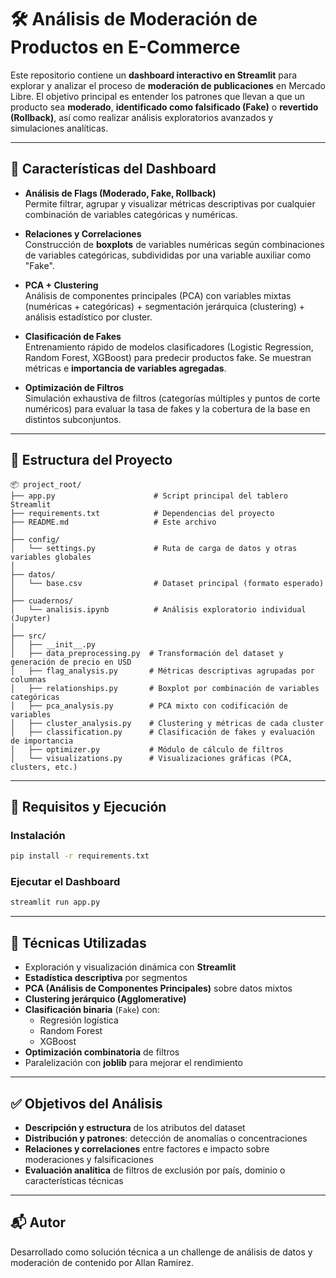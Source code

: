 # 🛠️ Análisis de Moderación de Productos en E-Commerce

Este repositorio contiene un **dashboard interactivo en Streamlit** para explorar y analizar el proceso de **moderación de publicaciones** en Mercado Libre. El objetivo principal es entender los patrones que llevan a que un producto sea **moderado**, **identificado como falsificado (Fake)** o **revertido (Rollback)**, así como realizar análisis exploratorios avanzados y simulaciones analíticas.

---

## 🚀 Características del Dashboard

- **Análisis de Flags (Moderado, Fake, Rollback)**  
  Permite filtrar, agrupar y visualizar métricas descriptivas por cualquier combinación de variables categóricas y numéricas.

- **Relaciones y Correlaciones**  
  Construcción de **boxplots** de variables numéricas según combinaciones de variables categóricas, subdivididas por una variable auxiliar como "Fake".

- **PCA + Clustering**  
  Análisis de componentes principales (PCA) con variables mixtas (numéricas + categóricas) + segmentación jerárquica (clustering) + análisis estadístico por cluster.

- **Clasificación de Fakes**  
  Entrenamiento rápido de modelos clasificadores (Logistic Regression, Random Forest, XGBoost) para predecir productos fake. Se muestran métricas e **importancia de variables agregadas**.

- **Optimización de Filtros**  
  Simulación exhaustiva de filtros (categorías múltiples y puntos de corte numéricos) para evaluar la tasa de fakes y la cobertura de la base en distintos subconjuntos.

---

## 📁 Estructura del Proyecto

```
📦 project_root/
├── app.py                      # Script principal del tablero Streamlit
├── requirements.txt            # Dependencias del proyecto
├── README.md                   # Este archivo
│
├── config/
│   └── settings.py             # Ruta de carga de datos y otras variables globales
│
├── datos/
│   └── base.csv                # Dataset principal (formato esperado)
│
├── cuadernos/
│   └── analisis.ipynb          # Análisis exploratorio individual (Jupyter)
│
├── src/
│   ├── __init__.py
│   ├── data_preprocessing.py  # Transformación del dataset y generación de precio en USD
│   ├── flag_analysis.py       # Métricas descriptivas agrupadas por columnas
│   ├── relationships.py       # Boxplot por combinación de variables categóricas
│   ├── pca_analysis.py        # PCA mixto con codificación de variables
│   ├── cluster_analysis.py    # Clustering y métricas de cada cluster
│   ├── classification.py      # Clasificación de fakes y evaluación de importancia
│   ├── optimizer.py           # Módulo de cálculo de filtros
│   └── visualizations.py      # Visualizaciones gráficas (PCA, clusters, etc.)
```

---

## 🧪 Requisitos y Ejecución

### Instalación

```bash
pip install -r requirements.txt
```

### Ejecutar el Dashboard

```bash
streamlit run app.py
```

---

## 🧠 Técnicas Utilizadas

- Exploración y visualización dinámica con **Streamlit**
- **Estadística descriptiva** por segmentos
- **PCA (Análisis de Componentes Principales)** sobre datos mixtos
- **Clustering jerárquico (Agglomerative)**
- **Clasificación binaria** (`Fake`) con:
  - Regresión logística
  - Random Forest
  - XGBoost
- **Optimización combinatoria** de filtros
- Paralelización con **joblib** para mejorar el rendimiento

---

## ✅ Objetivos del Análisis

- **Descripción y estructura** de los atributos del dataset
- **Distribución y patrones**: detección de anomalías o concentraciones
- **Relaciones y correlaciones** entre factores e impacto sobre moderaciones y falsificaciones
- **Evaluación analítica** de filtros de exclusión por país, dominio o características técnicas

---

## 📬 Autor

Desarrollado como solución técnica a un challenge de análisis de datos y moderación de contenido por Allan Ramirez.
